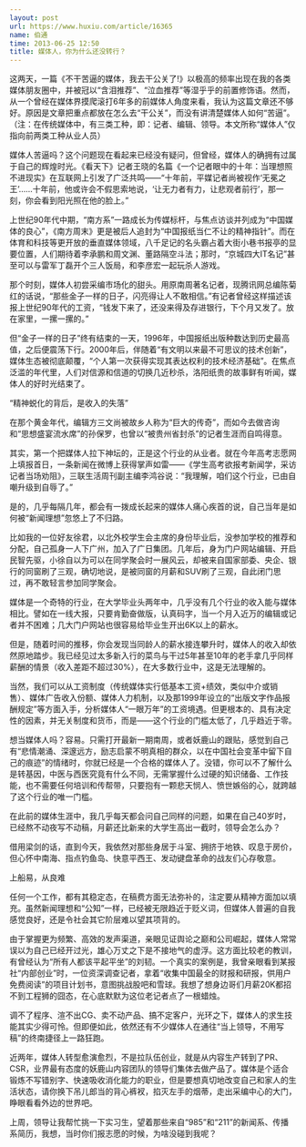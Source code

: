 ```yaml
---
layout: post
url: https://www.huxiu.com/article/16365
name: 伯通
time: 2013-06-25 12:50
title: 媒体人，你为什么还没转行？
---
```

这两天，一篇《不干苦逼的媒体，我去干公关了!》以极高的频率出现在我的各类媒体朋友圈中，并被冠以“含泪推荐”、“泣血推荐”等湿乎乎的前置修饰语。然而，从一个曾经在媒体界摸爬滚打6年多的前媒体人角度来看，我认为这篇文章还不够好。原因是文章把重点都放在怎么去“干公关”，而没有讲清楚媒体人如何“苦逼”。（注：在传统媒体中，有三类工种，即：记者、编辑、领导。本文所称“媒体人”仅指向前两类工种从业人员）

媒体人苦逼吗？这个问题现在看起来已经没有疑问，但曾经，媒体人的确拥有过属于自己的辉煌时光。《看天下》记者王晓的名篇《一个记者眼中的十年：当理想照不进现实》在互联网上引发了广泛共鸣——“十年前，平媒记者尚被视作‘无冕之王’……十年前，他或许会不假思索地说，‘让无力者有力，让悲观者前行’，那一刻，你会看到阳光照在他的脸上。”

上世纪90年代中期，“南方系”一路成长为传媒标杆，与焦点访谈并列成为“中国媒体的良心”，《南方周末》更是被后人追封为“中国报纸当仁不让的精神指针”。而在体育和科技等更开放的垂直媒体领域，八千足记的名头霸占着大街小巷书报亭的显要位置，人们期待着李承鹏和周文渊、董路隔空斗法；那时，“京城四大IT名记”甚至可以与雷军丁磊开个三人饭局，和李彦宏一起玩杀人游戏。

那个时刻，媒体人初尝采编市场化的甜头。用原南周著名记者，现腾讯网总编陈菊红的话说，“那些金子一样的日子，闪亮得让人不敢相信。”有记者曾经这样描述该报上世纪90年代的工资，“钱发下来了，还没来得及存进银行，下个月又发了。放在家里，一摞一摞的。”

但“金子一样的日子”终有结束的一天，1996年，中国报纸出版种数达到历史最高值，之后便震荡下行。2000年后，伴随着“有文明以来最不可思议的技术创新”，媒体生态被彻底颠覆，“个人第一次获得实现其表达权利的技术经济基础”。在焦点泛滥的年代里，人们对信源和信道的切换几近秒杀，洛阳纸贵的故事鲜有听闻，媒体人的好时光结束了。

“精神蜕化的背后，是收入的失落”

在那个黄金年代，编辑方三文尚被故乡人称为“巨大的传奇”，而如今去做咨询和“思想盛宴流水席”的孙保罗，也曾以“被贵州省封杀”的记者生涯而自鸣得意。

其实，第一个把媒体人拉下神坛的，正是这个行业的从业者。就在今年高考志愿网上填报首日，一条新闻在微博上获得掌声如雷——《学生高考欲报考新闻学，采访记者当场劝阻》，三联生活周刊副主编李鸿谷说：“我理解，咱们这个行业，已由自嘲升级到自辱了。”

是的，几乎每隔几年，都会有一拨成长起来的媒体人痛心疾首的说，自己当年是如何被“新闻理想”忽悠上了不归路。

比如我的一位好友徐君，以北外校学生会主席的身份毕业后，没参加学校的推荐和分配，自己孤身一人下广州，加入了广日集团。几年后，身为门户网站编辑、开启民智先驱，小徐自以为可以在同学聚会时一展风云，却被来自国家部委、央企、银行的同窗刷了三观，确切地说，是被同窗的月薪和SUV刷了三观，自此闭门思过，再不敢轻言参加同学聚会。

媒体是一个奇特的行业，在大学毕业头两年中，几乎没有几个行业的收入能与媒体相比。譬如在一线大报，只要肯勤奋做版，认真码字，当一个月入近万的编辑或记者并不困难；几大门户网站也很容易给毕业生开出6K以上的薪水。

但是，随着时间的推移，你会发现当同龄人的薪水接连攀升时，媒体人的收入却依然原地踏步。我已经见过太多新入行的菜鸟与干过5年甚至10年的老手拿几乎同样薪酬的情景（收入差距不超过30%），在大多数行业中，这是无法理解的。

当然，我们可以从工资制度（传统媒体实行低基本工资+绩效，类似中介或销售）、媒体广告收入份额、媒体人力机制，以及那1999年设立的“出版文字作品报酬规定”等方面入手，分析媒体人“一眼万年”的工资境遇。但更根本的、具有决定性的因素，并无关制度和货币，而是——这个行业的门槛太低了，几乎趋近于零。

想当媒体人吗？容易。只需打开最新一期南周，或者妖鹿山的跟贴，感觉到自己有“悲情潮涌、深邃远方，励志启蒙不明真相的群众，以在中国社会变革中留下自己的痕迹”的情绪时，你就已经是一个合格的媒体人了。没错，你可以不了解什么是转基因，中医与西医究竟有什么不同，无需掌握什么过硬的知识储备、工作技能，也不需要任何培训和传帮带，只要抱有一颗悲天悯人、愤世嫉俗的心，就跨越了这个行业的唯一门槛。

在此前的媒体生涯中，我几乎每天都会问自己同样的问题，如果在自己40岁时，已经熬不动夜写不动稿，月薪还比新来的大学生高出一截时，领导会怎么办？

借用梁剑的话，直到今天，我依然对那些身居于斗室、拥挤于地铁、叹息于房价，但心怀中南海、指点钓鱼岛、快意平西王、发动键盘革命的战友们心存敬意。

上船易，从良难

任何一个工作，都有其稳定态，在稿费方面无法弥补的，注定要从精神方面加以填充。虽然新闻理想和“公知”一样，已经被无限趋近于贬义词，但媒体人普遍的自我感觉良好，还是令社会其它阶层难以望其项背的。

由于掌握更为频繁、高效的发声渠道，亲眼见证舆论之巅和公司崛起，媒体人常常误以为自己已经开过光，雄心万丈之下是不接地气的虚浮。这方面比较老的教训，有曾经认为“所有人都该平起平坐”的刘韧。一个真实的案例是，我曾亲眼看到某报社“内部创业”时，一位资深调查记者，拿着“收集中国最全的财报和研报，供用户免费阅读”的项目计划书，意图挑战股吧和雪球。我想了想身边哥们月薪20K都招不到工程狮的囧态，在心底默默为这位老记者点了一根蜡烛。

调不了程序、渲不出CG、卖不动产品、搞不定客户，光环之下，媒体人的求生技能其实少得可怜。但即便如此，依然还有不少媒体人在通往“当上领导，不用写稿”的终南捷径上一路狂跑。

近两年，媒体人转型愈演愈烈，不是拉队伍创业，就是从内容生产转到了PR、CSR，业界最有态度的妖鹿山内容团队的领导们集体去做产品了。媒体是个适合锻炼不写错别字、快速吸收消化能力的职业，但是要想真切地改变自己和家人的生活状态，请你换下吊儿郎当的背心裤衩，掐灭左手的烟蒂，走出采编中心的大门，睁眼看看外边的世界吧。

上周，领导让我帮忙挑一下实习生，望着那些来自“985”和“211”的新闻系、传播系简历，我想，当时你们报志愿的时候，为啥没碰到我呢？

